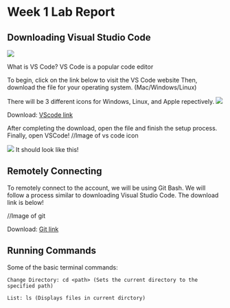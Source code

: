 # Week 1 Lab Report
## Downloading Visual Studio Code

![](https://cdn.discordapp.com/attachments/975608841838415872/1064026680290705408/image.png)

What is VS Code?
VS Code is a popular code editor

To begin, click on the link below to visit the VS Code website
Then, download the file for your operating system. (Mac/Windows/Linux)

There will be 3 different icons for Windows, Linux, and Apple repectively.
![](https://cdn.discordapp.com/attachments/1023456934248058934/1064022830834012210/image.png)

Download: [VScode link](https://code.visualstudio.com/download)

After completing the download, open the file and finish the setup process.
Finally, open VSCode!
//Image of vs code icon

![](https://cdn.discordapp.com/attachments/1023456934248058934/1064025514727190528/image.png)
It should look like this!

## Remotely Connecting

To remotely connect to the account, we will be using Git Bash. We will follow a process similar to downloading Visual Studio Code.
The download link is below!

//Image of git

Download: [Git link](https://git-scm.com/downloads)

## Running Commands

Some of the basic terminal commands:
```
Change Directory: cd <path> (Sets the current directory to the specified path)

List: ls (Displays files in current dirctory)
```
